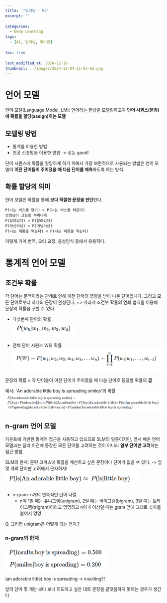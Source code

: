 ```yaml
---
title:  "딥러닝 - 03"
excerpt: ""

categories:
  - Deep Learning
tags:
  - [AI, 딥러닝, 파이썬]

toc: true

last_modified_at: 2024-12-19
thumbnail: ../images/2024-12-04-11-03-02.png
---
```


# 언어 모델
언어 모델(Language Model, LM): 언어라는 현상을 모델링하고자 **단어 시퀀스(문장)에 확률을 할당(assign)하는 모델**

## 모델링 방법
- 통계를 이용한 방법
- 인공 신경망을 이용한 방법 -> 성능 good!

단어 시퀀스에 확률을 할당하게 하기 위해서 가장 보편적으로 사용되는 방법은 언어 모델이 **이전 단어들이 주어졌을 때 다음 단어를 예측**하도록 하는 방식.

## 확률 할당의 의미
언어 모델은 확률을 통해 **보다 적절한 문장을 판단**한다.
```
P(나는 버스를 탔다) > P(나는 버스를 태운다)
선생님이 교실로 부리나케  
P(달려갔다) > P(잘려갔다)
P(머신러닝) > P(머닝러신)
P(나는 메롱을 먹는다) < P(나는 메론을 먹는다)
```
이렇게 기계 번역, 오타 교정, 음성인식 등에서 유용하다.

# 통계적 언어 모델

## 조건부 확률
각 단어는 문맥이라는 관계로 인해 이전 단어의 영향을 받아 나온 단어입니다. 그리고 모든 단어로부터 하나의 문장이 완성된다. 
=> 따라서 조건부 확률의 연쇄 법칙을 이용해 문장의 확률을 구할 수 있다.

- 다섯번째 단어의 확률    
![](/images/../images/2024-12-19-19-14-20.png)

- 전체 단어 시퀀스 W의 확률   
![](/images/../images/2024-12-19-19-15-04.png)

문장의 확률 = 각 단어들이 이전 단어가 주어졌을 때 다음 단어로 등장할 확률의 **곱**

예시:  'An adorable little boy is spreading smiles'의 확률    
![](/images/../images/2024-12-19-19-17-07.png)

## n-gram 언어 모델
카운트에 기반한 통계적 접근을 사용하고 있으므로 SLM의 일종이지만, 앞서 배운 언어 모델과는 달리 이전에 등장한 모든 단어를 고려하는 것이 아니라 **일부 단어만 고려**하는 접근 방법.

SLM의 한계: 훈련 코퍼스에 확률을 계산하고 싶은 문장이나 단어가 없을 수 있다.
-> 앞 몇 개의 단어만 고려해서 근사하자!         
![](/images/../images/2024-12-19-19-19-54.png)

- n-gram: n개의 연속적인 단어 나열
    - n이 1일 때는 유니그램(unigram), 2일 때는 바이그램(bigram), 3일 때는 트라이그램(trigram)이라고 명명하고 n이 4 이상일 때는 gram 앞에 그대로 숫자를 붙여서 명명

Q. 그러면 unigram은 어떻게 되는 건지.?

### n-gram의 한계
![](/images/../images/2024-12-19-19-24-31.png)

(an adorable little) boy is spreading -> insulting?!

앞의 단어 몇 개만 보다 보니 의도하고 싶은 대로 문장을 끝맺음하지 못하는 경우가 생긴다